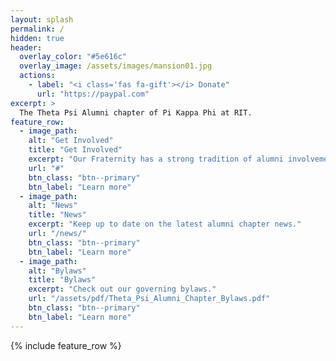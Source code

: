 ```yaml
---
layout: splash
permalink: /
hidden: true
header:
  overlay_color: "#5e616c"
  overlay_image: /assets/images/mansion01.jpg
  actions:
    - label: "<i class='fas fa-gift'></i> Donate"
      url: "https://paypal.com"
excerpt: >
  The Theta Psi Alumni chapter of Pi Kappa Phi at RIT.
feature_row:
  - image_path: 
    alt: "Get Involved"
    title: "Get Involved"
    excerpt: "Our Fraternity has a strong tradition of alumni involvement. How can you become more involved?"
    url: "#"
    btn_class: "btn--primary"
    btn_label: "Learn more"
  - image_path: 
    alt: "News"
    title: "News"
    excerpt: "Keep up to date on the latest alumni chapter news."
    url: "/news/"
    btn_class: "btn--primary"
    btn_label: "Learn more"
  - image_path: 
    alt: "Bylaws"
    title: "Bylaws"
    excerpt: "Check out our governing bylaws."
    url: "/assets/pdf/Theta_Psi_Alumni_Chapter_Bylaws.pdf"
    btn_class: "btn--primary"
    btn_label: "Learn more"      
---
```


{% include feature_row %}
